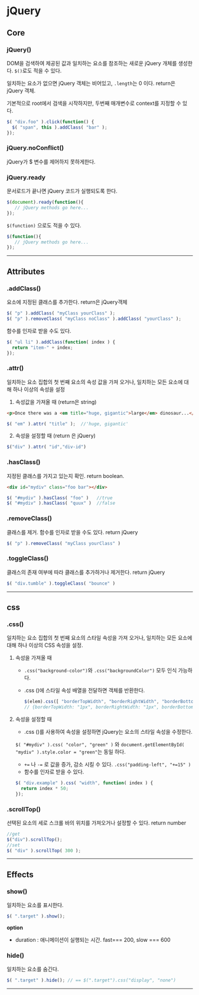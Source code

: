 # jQuery 

## Core

### jQuery()

DOM을 검색하여 제공된 값과 일치하는 요소를 참조하는 새로운 jQuery 개체를 생성한다. `$()`로도 적을 수 있다. 

일치하는 요소가 없으면 jQuery 객체는 비어있고,  `.length`는 0 이다. return은 jQuery 객체.

기본적으로 root에서 검색을 시작하지만, 두번째 매개변수로 context를 지정할 수 있다. 

```javascript
$( "div.foo" ).click(function() {
  $( "span", this ).addClass( "bar" );
});
```

 ###  jQuery.noConflict()

jQuery가 $ 변수를 제어하지 못하게한다.

### jQuery.ready

문서로드가 끝나면 jQuery 코드가 실행되도록 한다. 

```javascript
$(document).ready(function(){
   // jQuery methods go here...
});
```

`$(function)` 으로도 적을 수 있다. 

```javascript
$(function(){
   // jQuery methods go here...
});
```

-------------

## Attributes

### .addClass()

요소에 지정된 클래스를 추가한다.  return은 jQuery객체

```javascript
$( "p" ).addClass( "myClass yourClass" );
$( "p" ).removeClass( "myClass noClass" ).addClass( "yourClass" );
```

함수를 인자로 받을 수도 있다. 

```javascript
$( "ul li" ).addClass(function( index ) {
  return "item-" + index;
});
```

### .attr()

일치하는 요소 집합의 첫 번째 요소의 속성 값을 가져 오거나, 일치하는 모든 요소에 대해 하나 이상의 속성을 설정

1. 속성값을 가져올 때 (return은 string)

```html
<p>Once there was a <em title="huge, gigantic">large</em> dinosaur...</p>
```

```javascript
$( "em" ).attr( "title" );  //'huge, gigantic'
```

2. 속성을 설정할 때 (return 은 jQuery)

```javascript
$("div" ).attr( "id","div-id")
```

### .hasClass()

지정된 클래스를 가지고 있는지 확인. return boolean.

```html
<div id="mydiv" class="foo bar"></div>
```

```javascript
$( "#mydiv" ).hasClass( "foo" )   //true
$( "#mydiv" ).hasClass( "quux" )  //false
```

### .removeClass()

클래스를 제거. 함수를 인자로 받을 수도 있다. return jQuery

```javascript
$( "p" ).removeClass( "myClass yourClass" )
```

### .toggleClass()

클래스의 존재 여부에 따라 클래스를 추가하거나 제거한다.  return jQuery

```javascript
$( "div.tumble" ).toggleClass( "bounce" )
```

-------------

## css

### .css()

일치하는 요소 집합의 첫 번째 요소의 스타일 속성을 가져 오거나, 일치하는 모든 요소에 대해 하나 이상의 CSS 속성을 설정. 

1. 속성을 가져올 때 

   + `.css("background-color")`와 `.css("backgroundColor")` 모두 인식 가능하다. 

   + .css ()에 스타일 속성 배열을 전달하면 객체를 반환한다. 

     ```javascript
     $(elem).css([ "borderTopWidth", "borderRightWidth", "borderBottomWidth", "borderLeftWidth"]);
     // {borderTopWidth: "1px", borderRightWidth: "1px", borderBottomWidth: "1px", borderLeftWidth: "1px"}
     ```


2. 속성을 설정할 때

   + .css ()를 사용하여 속성을 설정하면 jQuery는 요소의 스타일 속성을 수정한다.

   `$( "#mydiv" ).css( "color", "green" )` 와 `document.getElementById( "mydiv" ).style.color = "green"`는 동일 하다.

   +  `+=` 나 `-=` 로 값을 증가, 감소 시킬 수 있다. `.css("padding-left", "+=15" )`
   + 함수를 인자로 받을 수 있다. 

   ```javascript
   $( "div.example" ).css( "width", function( index ) {
     return index * 50;
   });
   ```

### .scrollTop()

선택된 요소의 세로 스크롤 바의 위치를 가져오거나 설정할 수 있다. return number

```javascript
//get
$("div").scrollTop();
//set
$( "div" ).scrollTop( 300 );
```

-------------

## Effects 

### show()

일치하는 요소를 표시한다. 

```javascript
$( ".target" ).show();
```

**option**

+ duration : 애니메이션이 실행되는 시간. fast=== 200, slow === 600  

### hide()

일치하는 요소를 숨긴다. 

```javascript
$( ".target" ).hide(); // == $(".target").css("display", "none")
```

----------

